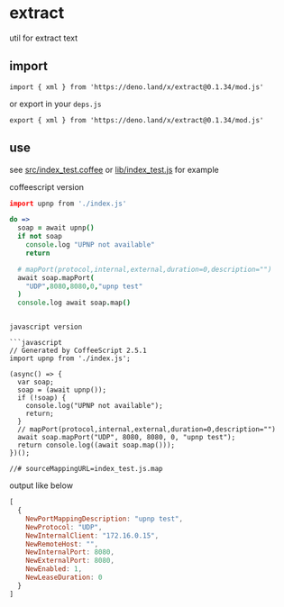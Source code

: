 <!-- 本文件由 ./readme.make.md 自动生成，请不要直接修改此文件 -->

# extract

util for extract text

## import

```
import { xml } from 'https://deno.land/x/extract@0.1.34/mod.js'
```

or export in your `deps.js`

```
export { xml } from 'https://deno.land/x/extract@0.1.34/mod.js'
```

## use

see [src/index_test.coffee](./src/index_test.coffee) or [lib/index_test.js](./lib/index_test.js)  for example

coffeescript version

```coffee
import upnp from './index.js'

do =>
  soap = await upnp()
  if not soap
    console.log "UPNP not available"
    return

  # mapPort(protocol,internal,external,duration=0,description="")
  await soap.mapPort(
    "UDP",8080,8080,0,"upnp test"
  )
  console.log await soap.map()

```

```

javascript version

```javascript
// Generated by CoffeeScript 2.5.1
import upnp from './index.js';

(async() => {
  var soap;
  soap = (await upnp());
  if (!soap) {
    console.log("UPNP not available");
    return;
  }
  // mapPort(protocol,internal,external,duration=0,description="")
  await soap.mapPort("UDP", 8080, 8080, 0, "upnp test");
  return console.log((await soap.map()));
})();

//# sourceMappingURL=index_test.js.map

```

output like below

```javascript
[
  {
    NewPortMappingDescription: "upnp test",
    NewProtocol: "UDP",
    NewInternalClient: "172.16.0.15",
    NewRemoteHost: "",
    NewInternalPort: 8080,
    NewExternalPort: 8080,
    NewEnabled: 1,
    NewLeaseDuration: 0
  }
]
```
